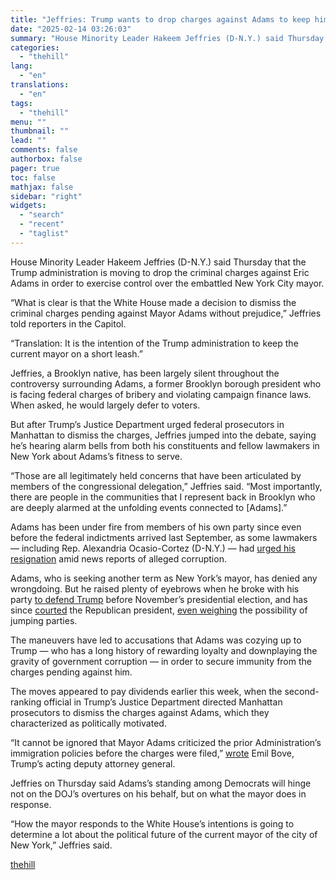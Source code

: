 ```yaml
---
title: "Jeffries: Trump wants to drop charges against Adams to keep him ‘on a short leash’"
date: "2025-02-14 03:26:03"
summary: "House Minority Leader Hakeem Jeffries (D-N.Y.) said Thursday that the Trump administration is moving to drop the criminal charges against Eric Adams in order to exercise control over the embattled New York City mayor. “What is clear is that the White House made a decision to dismiss the criminal charges..."
categories:
  - "thehill"
lang:
  - "en"
translations:
  - "en"
tags:
  - "thehill"
menu: ""
thumbnail: ""
lead: ""
comments: false
authorbox: false
pager: true
toc: false
mathjax: false
sidebar: "right"
widgets:
  - "search"
  - "recent"
  - "taglist"
---
```


House Minority Leader Hakeem Jeffries (D-N.Y.) said Thursday that the Trump administration is moving to drop the criminal charges against Eric Adams in order to exercise control over the embattled New York City mayor.

“What is clear is that the White House made a decision to dismiss the criminal charges pending against Mayor Adams without prejudice,” Jeffries told reporters in the Capitol.

“Translation: It is the intention of the Trump administration to keep the current mayor on a short leash.”

Jeffries, a Brooklyn native, has been largely silent throughout the controversy surrounding Adams, a former Brooklyn borough president who is facing federal charges of bribery and violating campaign finance laws. When asked, he would largely defer to voters.

But after Trump’s Justice Department urged federal prosecutors in Manhattan to dismiss the charges, Jeffries jumped into the debate, saying he’s hearing alarm bells from both his constituents and fellow lawmakers in New York about Adams’s fitness to serve.

“Those are all legitimately held concerns that have been articulated by members of the congressional delegation,” Jeffries said. “Most importantly, there are people in the communities that I represent back in Brooklyn who are deeply alarmed at the unfolding events connected to [Adams].”

Adams has been under fire from members of his own party since even before the federal indictments arrived last September, as some lawmakers — including Rep. Alexandria Ocasio-Cortez (D-N.Y.) — had [urged his resignation](https://www.nytimes.com/2024/09/25/nyregion/aoc-eric-adams-resign.html) amid news reports of alleged corruption.

Adams, who is seeking another term as New York’s mayor, has denied any wrongdoing. But he raised plenty of eyebrows when he broke with his party [to defend Trump](https://www.nytimes.com/2024/10/26/us/politics/trump-fascist-mayor-adams.html?smtyp=cur&smid=bsky-nytimes) before November’s presidential election, and has since [courted](https://www.nytimes.com/live/2025/02/10/nyregion/eric-adams-charges#eric-adams-donald-trump) the Republican president, [even weighing](https://apnews.com/article/nyc-mayor-eric-adams-trump-republican-6d63ad30200d3cdb0a008915c4acd17a) the possibility of jumping parties.

The maneuvers have led to accusations that Adams was cozying up to Trump — who has a long history of rewarding loyalty and downplaying the gravity of government corruption — in order to secure immunity from the charges pending against him.

The moves appeared to pay dividends earlier this week, when the second-ranking official in Trump’s Justice Department directed Manhattan prosecutors to dismiss the charges against Adams, which they characterized as politically motivated.

“It cannot be ignored that Mayor Adams criticized the prior Administration’s immigration policies before the charges were filed,” [wrote](https://static01.nyt.com/newsgraphics/documenttools/76308bc134b67d36/4cc46c59-full.pdf) Emil Bove, Trump’s acting deputy attorney general.

Jeffries on Thursday said Adams’s standing among Democrats will hinge not on the DOJ’s overtures on his behalf, but on what the mayor does in response.

“How the mayor responds to the White House’s intentions is going to determine a lot about the political future of the current mayor of the city of New York,” Jeffries said.

[thehill](https://thehill.com/homenews/house/5143646-trump-administration-drops-charges-against-adams/)
